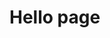 <!--
layout: page
title: About
date: 2014-05-27T07:18:47.847Z
comments: false
published: true
keywords: JavaScript, ES6
description: About page
categories: about
authorName: Jaydson
authorLink: http://twitter.com/jaydson
authorDescription: JavaScript enthusiast - FrontEnd Engineer at Terra Networks - BrazilJS and RSJS curator
authorPicture: https://pbs.twimg.com/profile_images/453720347620032512/UM2nE21c_400x400.jpeg
-->
# Hello page
